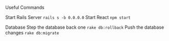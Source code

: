 Useful Commands

Start Rails Server `rails s -b 0.0.0.0`
Start React `npm start`

Database
Step the database back one `rake db:rollback`
Push the database changes `rake db:migrate`